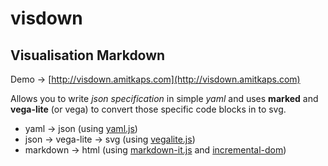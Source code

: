 # visdown
## Visualisation Markdown

Demo -> [http://visdown.amitkaps.com](http://visdown.amitkaps.com)

Allows you to write *json specification* in simple *yaml* and uses **marked** and **vega-lite** (or vega) to convert those specific code blocks in to svg.

- yaml -> json (using [yaml.js](https://github.com/jeremyfa/yaml.js))
- json -> vega-lite -> svg (using [vegalite.js](https://vega.github.io/vega-lite/))
- markdown -> html (using [markdown-it.js](https://github.com/markdown-it/markdown-it) and [incremental-dom](https://github.com/google/incremental-dom))


